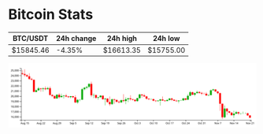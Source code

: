 # Bitcoin Stats

BTC/USDT|24h change|24h high|24h low|
|---|---|---|---|
|$15845.46|-4.35%|$16613.35|$15755.00|

<img src="./chart.svg">
